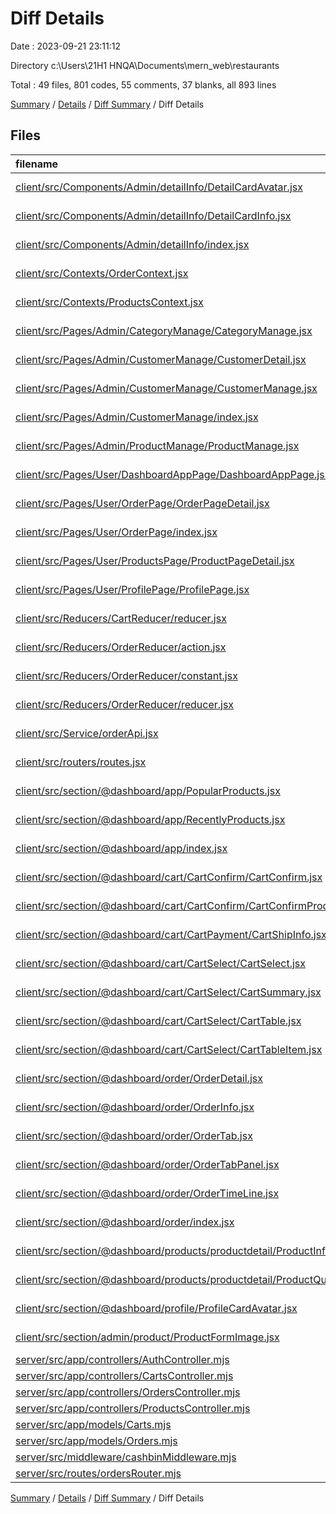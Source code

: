 # Diff Details

Date : 2023-09-21 23:11:12

Directory c:\\Users\\21H1 HNQA\\Documents\\mern_web\\restaurants

Total : 49 files,  801 codes, 55 comments, 37 blanks, all 893 lines

[Summary](results.md) / [Details](details.md) / [Diff Summary](diff.md) / Diff Details

## Files
| filename | language | code | comment | blank | total |
| :--- | :--- | ---: | ---: | ---: | ---: |
| [client/src/Components/Admin/detailInfo/DetailCardAvatar.jsx](/client/src/Components/Admin/detailInfo/DetailCardAvatar.jsx) | JavaScript JSX | 43 | 34 | 1 | 78 |
| [client/src/Components/Admin/detailInfo/DetailCardInfo.jsx](/client/src/Components/Admin/detailInfo/DetailCardInfo.jsx) | JavaScript JSX | 69 | 1 | 5 | 75 |
| [client/src/Components/Admin/detailInfo/index.jsx](/client/src/Components/Admin/detailInfo/index.jsx) | JavaScript JSX | 2 | 0 | 0 | 2 |
| [client/src/Contexts/OrderContext.jsx](/client/src/Contexts/OrderContext.jsx) | JavaScript JSX | 10 | 0 | 2 | 12 |
| [client/src/Contexts/ProductsContext.jsx](/client/src/Contexts/ProductsContext.jsx) | JavaScript JSX | 3 | 0 | 0 | 3 |
| [client/src/Pages/Admin/CategoryManage/CategoryManage.jsx](/client/src/Pages/Admin/CategoryManage/CategoryManage.jsx) | JavaScript JSX | 6 | -7 | 0 | -1 |
| [client/src/Pages/Admin/CustomerManage/CustomerDetail.jsx](/client/src/Pages/Admin/CustomerManage/CustomerDetail.jsx) | JavaScript JSX | -47 | 4 | 1 | -42 |
| [client/src/Pages/Admin/CustomerManage/CustomerManage.jsx](/client/src/Pages/Admin/CustomerManage/CustomerManage.jsx) | JavaScript JSX | 2 | 0 | 0 | 2 |
| [client/src/Pages/Admin/CustomerManage/index.jsx](/client/src/Pages/Admin/CustomerManage/index.jsx) | JavaScript JSX | 1 | 0 | 0 | 1 |
| [client/src/Pages/Admin/ProductManage/ProductManage.jsx](/client/src/Pages/Admin/ProductManage/ProductManage.jsx) | JavaScript JSX | 6 | 1 | 1 | 8 |
| [client/src/Pages/User/DashboardAppPage/DashboardAppPage.jsx](/client/src/Pages/User/DashboardAppPage/DashboardAppPage.jsx) | JavaScript JSX | 3 | 0 | -1 | 2 |
| [client/src/Pages/User/OrderPage/OrderPageDetail.jsx](/client/src/Pages/User/OrderPage/OrderPageDetail.jsx) | JavaScript JSX | 62 | 4 | 3 | 69 |
| [client/src/Pages/User/OrderPage/index.jsx](/client/src/Pages/User/OrderPage/index.jsx) | JavaScript JSX | 1 | 0 | 1 | 2 |
| [client/src/Pages/User/ProductsPage/ProductPageDetail.jsx](/client/src/Pages/User/ProductsPage/ProductPageDetail.jsx) | JavaScript JSX | -1 | 0 | 0 | -1 |
| [client/src/Pages/User/ProfilePage/ProfilePage.jsx](/client/src/Pages/User/ProfilePage/ProfilePage.jsx) | JavaScript JSX | -5 | -1 | 0 | -6 |
| [client/src/Reducers/CartReducer/reducer.jsx](/client/src/Reducers/CartReducer/reducer.jsx) | JavaScript JSX | 1 | 0 | 0 | 1 |
| [client/src/Reducers/OrderReducer/action.jsx](/client/src/Reducers/OrderReducer/action.jsx) | JavaScript JSX | 11 | 0 | 1 | 12 |
| [client/src/Reducers/OrderReducer/constant.jsx](/client/src/Reducers/OrderReducer/constant.jsx) | JavaScript JSX | 1 | 0 | 0 | 1 |
| [client/src/Reducers/OrderReducer/reducer.jsx](/client/src/Reducers/OrderReducer/reducer.jsx) | JavaScript JSX | 10 | 0 | 0 | 10 |
| [client/src/Service/orderApi.jsx](/client/src/Service/orderApi.jsx) | JavaScript JSX | -4 | 0 | 0 | -4 |
| [client/src/routers/routes.jsx](/client/src/routers/routes.jsx) | JavaScript JSX | 6 | 0 | 0 | 6 |
| [client/src/section/@dashboard/app/PopularProducts.jsx](/client/src/section/@dashboard/app/PopularProducts.jsx) | JavaScript JSX | 20 | 3 | 3 | 26 |
| [client/src/section/@dashboard/app/RecentlyProducts.jsx](/client/src/section/@dashboard/app/RecentlyProducts.jsx) | JavaScript JSX | 18 | 3 | 3 | 24 |
| [client/src/section/@dashboard/app/index.jsx](/client/src/section/@dashboard/app/index.jsx) | JavaScript JSX | 2 | 0 | 0 | 2 |
| [client/src/section/@dashboard/cart/CartConfirm/CartConfirm.jsx](/client/src/section/@dashboard/cart/CartConfirm/CartConfirm.jsx) | JavaScript JSX | 18 | 0 | 0 | 18 |
| [client/src/section/@dashboard/cart/CartConfirm/CartConfirmProductItem.jsx](/client/src/section/@dashboard/cart/CartConfirm/CartConfirmProductItem.jsx) | JavaScript JSX | 1 | 0 | 1 | 2 |
| [client/src/section/@dashboard/cart/CartPayment/CartShipInfo.jsx](/client/src/section/@dashboard/cart/CartPayment/CartShipInfo.jsx) | JavaScript JSX | 4 | 0 | 0 | 4 |
| [client/src/section/@dashboard/cart/CartSelect/CartSelect.jsx](/client/src/section/@dashboard/cart/CartSelect/CartSelect.jsx) | JavaScript JSX | 12 | 0 | 1 | 13 |
| [client/src/section/@dashboard/cart/CartSelect/CartSummary.jsx](/client/src/section/@dashboard/cart/CartSelect/CartSummary.jsx) | JavaScript JSX | 5 | 0 | 0 | 5 |
| [client/src/section/@dashboard/cart/CartSelect/CartTable.jsx](/client/src/section/@dashboard/cart/CartSelect/CartTable.jsx) | JavaScript JSX | 7 | 0 | -1 | 6 |
| [client/src/section/@dashboard/cart/CartSelect/CartTableItem.jsx](/client/src/section/@dashboard/cart/CartSelect/CartTableItem.jsx) | JavaScript JSX | 6 | 0 | 1 | 7 |
| [client/src/section/@dashboard/order/OrderDetail.jsx](/client/src/section/@dashboard/order/OrderDetail.jsx) | JavaScript JSX | 166 | 3 | 3 | 172 |
| [client/src/section/@dashboard/order/OrderInfo.jsx](/client/src/section/@dashboard/order/OrderInfo.jsx) | JavaScript JSX | 80 | 2 | 4 | 86 |
| [client/src/section/@dashboard/order/OrderTab.jsx](/client/src/section/@dashboard/order/OrderTab.jsx) | JavaScript JSX | 21 | 2 | 4 | 27 |
| [client/src/section/@dashboard/order/OrderTabPanel.jsx](/client/src/section/@dashboard/order/OrderTabPanel.jsx) | JavaScript JSX | 98 | 3 | 3 | 104 |
| [client/src/section/@dashboard/order/OrderTimeLine.jsx](/client/src/section/@dashboard/order/OrderTimeLine.jsx) | JavaScript JSX | 110 | 2 | 3 | 115 |
| [client/src/section/@dashboard/order/index.jsx](/client/src/section/@dashboard/order/index.jsx) | JavaScript JSX | 3 | 0 | 1 | 4 |
| [client/src/section/@dashboard/products/productdetail/ProductInfo.jsx](/client/src/section/@dashboard/products/productdetail/ProductInfo.jsx) | JavaScript JSX | 6 | -5 | -2 | -1 |
| [client/src/section/@dashboard/products/productdetail/ProductQuantity.jsx](/client/src/section/@dashboard/products/productdetail/ProductQuantity.jsx) | JavaScript JSX | 45 | 1 | 1 | 47 |
| [client/src/section/@dashboard/profile/ProfileCardAvatar.jsx](/client/src/section/@dashboard/profile/ProfileCardAvatar.jsx) | JavaScript JSX | 2 | 1 | -1 | 2 |
| [client/src/section/admin/product/ProductFormImage.jsx](/client/src/section/admin/product/ProductFormImage.jsx) | JavaScript JSX | 4 | 4 | 1 | 9 |
| [server/src/app/controllers/AuthController.mjs](/server/src/app/controllers/AuthController.mjs) | JavaScript | -1 | 0 | 0 | -1 |
| [server/src/app/controllers/CartsController.mjs](/server/src/app/controllers/CartsController.mjs) | JavaScript | 4 | 0 | 0 | 4 |
| [server/src/app/controllers/OrdersController.mjs](/server/src/app/controllers/OrdersController.mjs) | JavaScript | -2 | 0 | -2 | -4 |
| [server/src/app/controllers/ProductsController.mjs](/server/src/app/controllers/ProductsController.mjs) | JavaScript | -1 | 0 | 0 | -1 |
| [server/src/app/models/Carts.mjs](/server/src/app/models/Carts.mjs) | JavaScript | 1 | 0 | 0 | 1 |
| [server/src/app/models/Orders.mjs](/server/src/app/models/Orders.mjs) | JavaScript | -8 | 0 | 0 | -8 |
| [server/src/middleware/cashbinMiddleware.mjs](/server/src/middleware/cashbinMiddleware.mjs) | JavaScript | 1 | 0 | 0 | 1 |
| [server/src/routes/ordersRouter.mjs](/server/src/routes/ordersRouter.mjs) | JavaScript | -1 | 0 | 0 | -1 |

[Summary](results.md) / [Details](details.md) / [Diff Summary](diff.md) / Diff Details